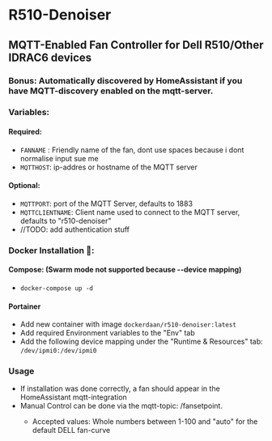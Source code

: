 # R510-Denoiser
## MQTT-Enabled Fan Controller for Dell R510/Other IDRAC6 devices
### Bonus: Automatically discovered by HomeAssistant if you have MQTT-discovery enabled on the mqtt-server.

### Variables:
#### Required:
- `FANNAME` : Friendly name of the fan, dont use spaces because i dont normalise input sue me
- `MQTTHOST`: ip-addres or hostname of the MQTT server
#### Optional:
- `MQTTPORT`: port of the MQTT Server, defaults to 1883
- `MQTTCLIENTNAME`: Client name used to connect to the MQTT server, defaults to "r510-denoiser"
- //TODO: add authentication stuff

### Docker Installation :whale::
#### Compose: (Swarm mode not supported because --device mapping)
- `docker-compose up -d` 

#### Portainer
- Add new container with image `dockerdaan/r510-denoiser:latest`
- Add required Environment variables to the "Env" tab
- Add the following device mapping under the "Runtime & Resources" tab:  `/dev/ipmi0:/dev/ipmi0`

### Usage
- If installation was done correctly, a fan should appear in the HomeAssistant mqtt-integration
- Manual Control can be done via the mqtt-topic: <FANNAME>/fansetpoint. 
    - Accepted values: Whole numbers between 1-100 and "auto" for the default DELL fan-curve
